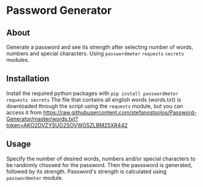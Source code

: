 # Password Generator
## About
Generate a password and see its strength after selecting number of words, numbers and special characters. Using ```passwordmeter``` ```requests``` ```secrets``` modules.
## Installation
Install the required python packages with ```pip install passwordmeter requests secrets``` 
The file that contains all english words (words.txt) is downloaded through the script using the ```requests``` module, but you can access it from https://raw.githubusercontent.com/stefanostsolos/Password-Generator/master/words.txt?token=AKO2DVZYSUG2SOVWG5ZLBM25XR442
## Usage
Specify the number of desired words, numbers and/or special characters to be randomly choosed for the password. Then the passsword is generated, followed by its strength. Password's strength is calculated using ```passwordmeter``` module.
